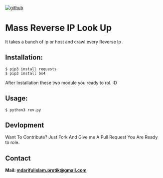 [![github](https://img.shields.io/badge/Version%3A-1.0-brightgreen.svg)](https://github.com/arifulprotik/sub-domain-takeover/)
# Mass Reverse IP Look Up
It takes a bunch of ip or host and crawl every Reverse Ip . 

## Installation:
    $ pip3 install requests
    $ pip3 install bs4
After Installation these two module you ready to rol. :D 
## Usage:
    $ python3 rev.py


## Devlopment 
Want To Contribute? 
Just Fork  And Give me  A Pull Request You Are Ready to role. 

## Contact 
**Mail: mdarifulislam.protik@gmail.com**


